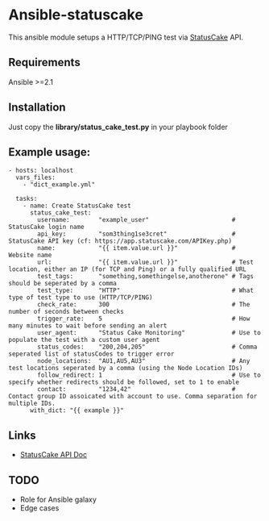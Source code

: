 # Ansible-statuscake

This ansible module setups a HTTP/TCP/PING test via [StatusCake](https://www.statuscake.com) API. 

## Requirements

Ansible >=2.1

## Installation

Just copy the **library/status_cake_test.py** in your playbook folder

## Example usage:

```
- hosts: localhost
  vars_files:
    - "dict_example.yml"

  tasks:
    - name: Create StatusCake test
      status_cake_test:
        username:        "example_user"                       # StatusCake login name
        api_key:         "som3thing1se3cret"                  # StatusCake API key (cf: https://app.statuscake.com/APIKey.php)
        name:            "{{ item.value.url }}"               # Website name
        url:             "{{ item.value.url }}"               # Test location, either an IP (for TCP and Ping) or a fully qualified URL
        test_tags:       "something,somethingelse,anotherone" # Tags should be seperated by a comma
        test_type:       "HTTP"                               # What type of test type to use (HTTP/TCP/PING)
        check_rate:      300                                  # The number of seconds between checks
        trigger_rate:    5                                    # How many minutes to wait before sending an alert
        user_agent:      "Status Cake Monitoring"             # Use to populate the test with a custom user agent
        status_codes:    "200,204,205"                        # Comma seperated list of statusCodes to trigger error
        node_locations:  "AU1,AU5,AU3"                        # Any test locations seperated by a comma (using the Node Location IDs)
        follow_redirect: 1                                    # Use to specify whether redirects should be followed, set to 1 to enable
        contact:         "1234,42"                            # Contact group ID assoicated with account to use. Comma separation for multiple IDs.
      with_dict: "{{ example }}"
```

## Links

* [StatusCake API Doc](https://www.statuscake.com/api/Tests/Updating%20Inserting%20and%20Deleting%20Tests.md)

## TODO
* Role for Ansible galaxy
* Edge cases


